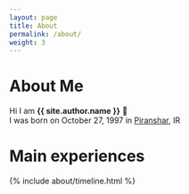 ```yaml
---
layout: page
title: About
permalink: /about/
weight: 3
---
```


# **About Me**
Hi I am **{{ site.author.name }}** :wave:<br>
I was born on October 27, 1997 in <a href="https://www.google.com/maps/place/36%C2%B041'59.9%22N+45%C2%B008'02.9%22E/">Piranshar</a>, IR<br>
# **Main experiences**
<div class="row">
{% include about/timeline.html %}
</div>